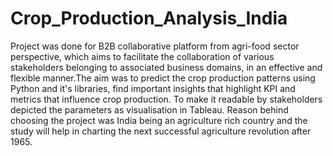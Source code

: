 # Crop_Production_Analysis_India
Project was done for B2B collaborative platform from agri-food sector perspective, which aims to facilitate the collaboration of various stakeholders belonging to associated business domains, in an effective and flexible manner.The aim was to predict the crop production patterns using Python and it's libraries, find important insights that highlight KPI and metrics that influence crop production.
To make it readable by stakeholders depicted the parameters as visualisation in Tableau.
Reason behind choosing the project was India being an agriculture rich country and the study will help in charting the next successful agriculture revolution after 1965.
